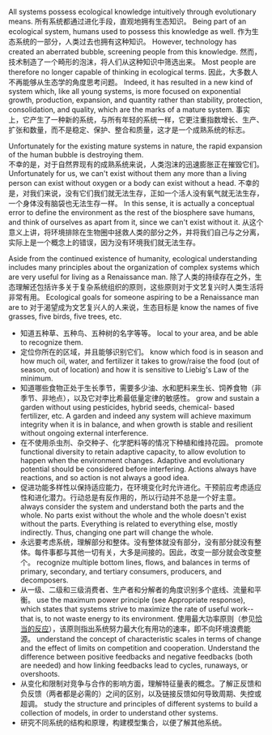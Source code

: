 All  systems  possess  ecological  knowledge  intuitively  through  evolutionary means. 
所有系统都通过进化手段，直观地拥有生态知识。
 Being  part  of  an  ecological  system,  humans  used  to  possess  this knowledge  as  well. 
作为生态系统的一部分，人类过去也拥有这种知识。
 However,  technology  has  created  an  aberrated  bubble, screening  people  from  this  knowledge. 
然而，技术制造了一个畸形的泡沫，将人们从这种知识中筛选出来。
 Most  people  are  therefore  no  longer capable of thinking in ecological terms. 
因此，大多数人不再能够从生态学的角度思考问题。
Indeed, it has resulted in a new kind of system  which,  like  all  young  systems,  is  more  focused  on  exponential  growth, production,  expansion,  and  quantity  rather  than  stability,  protection, consolidation, and quality, which are the marks of a mature system. 
事实上，它产生了一种新的系统，与所有年轻的系统一样，它更注重指数增长、生产、扩张和数量，而不是稳定、保护、整合和质量，这才是一个成熟系统的标志。

Unfortunately for the existing mature systems in nature, the rapid expansion of  the  human  bubble  is  destroying  them.  
不幸的是，对于自然界现有的成熟系统来说，人类泡沫的迅速膨胀正在摧毁它们。
Unfortunately  for  us,  we  can't  exist without them any more than a living person can exist without oxygen or a body can exist without a head. 
不幸的是，对我们来说，没有它们我们就无法生存，正如一个活人没有氧气就无法生存，一个身体没有脑袋也无法生存一样。
In this sense, it is actually a conceptual error to define the environment as the rest of the biosphere save humans, and think of ourselves as apart from it, since we can't exist without it. 
从这个意义上讲，将环境排除在生物圈中拯救人类的部分之外，并将我们自己与之分离，实际上是一个概念上的错误，因为没有环境我们就无法生存。

Aside  from  the  continued  existence  of  humanity,  ecological  understanding includes many principles about the organization of complex systems which are very  useful  for  living  as  a  Renaissance  man. 
除了人类的持续存在之外，生态理解还包括许多关于复杂系统组织的原则，这些原则对于文艺复兴时人类生活将非常有用。
 Ecological  goals  for  someone aspiring to be a Renaissance man are to 
对于渴望成为文艺复兴人的人来说，生态目标是 
 know the names of five grasses, five birds, five trees, etc. 
- 知道五种草、五种鸟、五种树的名字等等。
local to your area, and be able to recognize them. 
- 定位你所在的区域，并且能够识别它们。
know  which  food  is  in  season  and  how  much  oil,  water,  and  fertilizer  it takes  to  grow/raise  the  food  (out  of  season,  out  of  location)  and  how  it  is sensitive to Liebig's Law of the minimum. 
- 知道哪些食物正处于生长季节，需要多少油、水和肥料来生长、饲养食物（非季节、非地点），以及它对李比希最低量定律的敏感性。
grow and sustain a garden without using pesticides, hybrid seeds, chemical- based fertilizer, etc. A garden and indeed any system will achieve maximum integrity  when  it  is  in  balance,  and  when  growth  is  stable  and  resilient without ongoing external interference. 
- 在不使用杀虫剂、杂交种子、化学肥料等的情况下种植和维持花园。
promote functional diversity to retain adaptive capacity, to allow evolution to  happen  when  the  environment  changes.  Adaptive  and  evolutionary potential  should  be  considered  before  interfering.  Actions  always  have reactions, and so action is not always a good idea. 
- 促进功能多样性以保持适应能力，在环境变化时允许进化。干预前应考虑适应性和进化潜力。行动总是有反作用的，所以行动并不总是一个好主意。
always  consider  the  system  and  understand  both  the  parts  and  the  whole. No  parts  exist  without  the  whole  and  the  whole  doesn't  exist  without  the parts. Everything  is  related  to  everything  else,  mostly  indirectly. Thus, changing one part will change the whole. 
- 永远要考虑系统，理解部分和整体。没有整体就没有部分，没有部分就没有整体。每件事都与其他一切有关，大多是间接的。因此，改变一部分就会改变整个。
recognize  multiple  bottom  lines,  flows,  and  balances  in  terms  of  primary, secondary, and tertiary consumers, producers, and decomposers. 
- 从一级、二级和三级消费者、生产者和分解者的角度识别多个底线、流量和平衡。
use the maximum power principle (see Appropriate response), which states that systems strive to maximize the rate of useful work--that is, to not waste energy to its environment. 
使用最大功率原则（参见[恰当的反应]()），该原则指出系统努力最大化有用功的速率，即不向环境浪费能源。
understand  the  concept  of  characteristic  scales  in  terms  of  change  and  the effect of limits on competition and cooperation. Understand  the  difference between  positive  feedbacks  and  negative  feedbacks  (both  are  needed)  and how linking feedbacks lead to cycles, runaways, or overshoots. 
- 从变化和限制对竞争与合作的影响方面，理解特征量表的概念。了解正反馈和负反馈（两者都是必需的）之间的区别，以及链接反馈如何导致周期、失控或超调。
study the structure and principles of different systems to build a collection of models, in order to understand other systems.
- 研究不同系统的结构和原理，构建模型集合，以便了解其他系统。